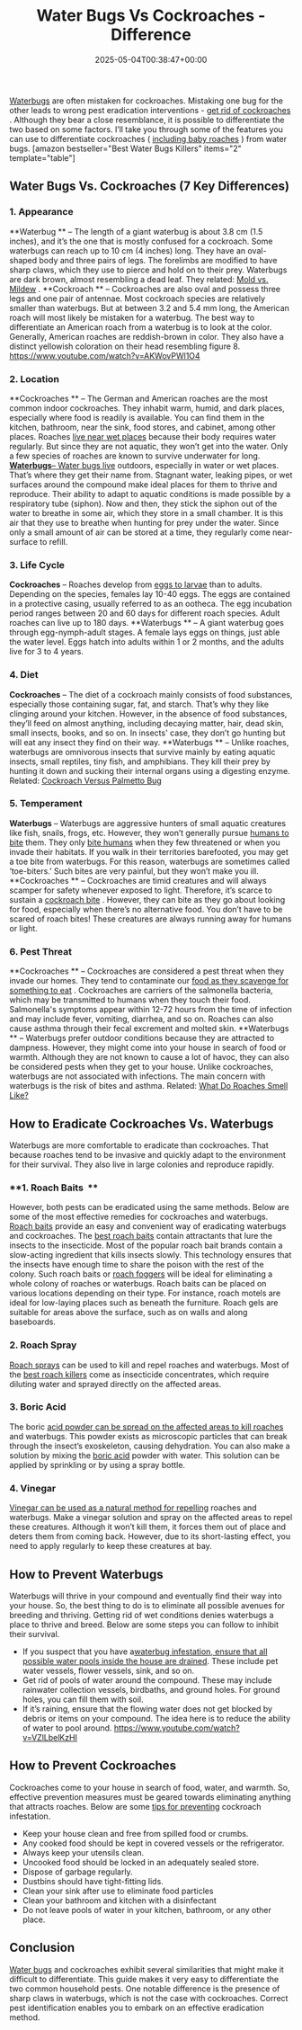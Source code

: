 ﻿---
layout: post
title: Water Bugs Vs Cockroaches -  Difference
date: '2025-05-04T00:38:47+00:00'
categories:
- Cockroaches
- Guide
tags: []
slug: /water-bugs-vs-cockroaches/
lastmod: 2025-05-07T12:21:28+03:00
---

[Waterbugs](https://en.wikipedia.org/wiki/Waterbug)
are often mistaken for cockroaches. Mistaking one bug for the other leads to wrong pest eradication interventions -
[get rid of cockroaches](https://pestpolicy.com/how-to-get-rid-of-cockroaches/)
.
Although they bear a close resemblance, it is possible to differentiate the two based on some factors.
I’ll take you through some of the features you can use to differentiate cockroaches (
[including baby roaches](https://pestpolicy.com/what-do-baby-roaches-look-like//)
) from water bugs.
[amazon bestseller="Best Water Bugs Killers" items="2" template="table"]
## Water Bugs Vs. Cockroaches (7 Key Differences)
### **1. Appearance**
**Waterbug **
– The length of a giant waterbug is about 3.8 cm (1.5 inches), and it’s the one that is mostly confused for a cockroach. Some waterbugs can reach up to 10 cm (4 inches) long. They have an oval-shaped body and three pairs of legs.
The forelimbs are modified to have sharp claws, which they use to pierce and hold on to their prey. Waterbugs are dark brown, almost resembling a dead leaf. They related:
[Mold vs. Mildew](https://pestpolicy.com/mold-vs-mildew/)
.
**Cockroach **
– Cockroaches are also oval and possess three legs and one pair of antennae. Most cockroach species are relatively smaller than waterbugs. But at between 3.2 and 5.4 mm long, the American roach will most likely be mistaken for a waterbug.
The best way to differentiate an American roach from a waterbug is to look at the color. Generally, American roaches are reddish-brown in color. They also have a distinct yellowish coloration on their head resembling figure 8.
https://www.youtube.com/watch?v=AKWovPWl1O4
### **2. Location**
**Cockroaches **
– The German and American roaches are the most common indoor cockroaches. They inhabit warm, humid, and dark places, especially where food is readily is available. You can find them in the kitchen, bathroom, near the sink, food stores, and cabinet, among other places.
Roaches
[live near wet places](https://pestpolicy.com/where-do-fleas-live/)
because their body requires water regularly. But since they are not aquatic, they won’t get into the water. Only a few species of roaches are known to survive underwater for long.
[**Waterbugs**– Water bugs live](https://pestpolicy.com/can-bed-bugs-live-in-carpet/)
outdoors, especially in water or wet places. That’s where they get their name from. Stagnant water, leaking pipes, or wet surfaces around the compound make ideal places for them to thrive and reproduce.
Their ability to adapt to aquatic conditions is made possible by a respiratory tube (siphon). Now and then, they stick the siphon out of the water to breathe in some air, which they store in a small chamber.
It is this air that they use to breathe when hunting for prey under the water. Since only a small amount of air can be stored at a time, they regularly come near-surface to refill.
### **3. Life Cycle**
**Cockroaches**
– Roaches develop from
[eggs to larvae](https://pestpolicy.com/does-the-dryer-kill-fleas/)
than to adults. Depending on the species, females lay 10-40 eggs. The eggs are contained in a protective casing, usually referred to as an ootheca.
The egg incubation period ranges between 20 and 60 days for different roach species. Adult roaches can live up to 180 days.
**Waterbugs **
– A giant waterbug goes through egg-nymph-adult stages. A female lays eggs on things, just able the water level. Eggs hatch into adults within 1 or 2 months, and the adults live for 3 to 4 years.
### **4. Diet**
**Cockroaches**
– The diet of a cockroach mainly consists of food substances, especially those containing sugar, fat, and starch. That’s why they like clinging around your kitchen. However, in the absence of food substances, they’ll feed on almost anything, including decaying matter, hair, dead skin, small insects, books, and so on.
In insects' case, they don’t go hunting but will eat any insect they find on their way.
**Waterbugs **
– Unlike roaches, waterbugs are omnivorous insects that survive mainly by eating aquatic insects, small reptiles, tiny fish, and amphibians. They kill their prey by hunting it down and sucking their internal organs using a digesting enzyme.
Related:
[Cockroach Versus Palmetto Bug](https://pestpolicy.com/cockroach-vs-palmetto-bug/)
### **5. Temperament**
**Waterbugs**
– Waterbugs are aggressive hunters of small aquatic creatures like fish, snails, frogs, etc. However, they won’t generally pursue
[humans to bite](https://pestpolicy.com/do-fleas-bite-humans/)
them. They only
[bite humans](https://pestpolicy.com/do-fleas-stay-on-humans/)
when they few threatened or when you invade their habitats.
If you walk in their territories barefooted, you may get a toe bite from waterbugs. For this reason, waterbugs are sometimes called ‘toe-biters.’ Such bites are very painful, but they won’t make you ill.
**Cockroaches **
– Cockroaches are timid creatures and will always scamper for safety whenever exposed to light. Therefore, it’s scarce to sustain a
[cockroach bite](https://pestpolicy.com/do-cockroaches-bite/)
. However, they can bite as they go about looking for food, especially when there’s no alternative food.
You don’t have to be scared of roach bites! These creatures are always running away for humans or light.
### **6. Pest Threat**
**Cockroaches **
– Cockroaches are considered a pest threat when they invade our homes. They tend to contaminate our
[food as they scavenge for something to eat](https://pestpolicy.com/what-do-flea-larvae-eat/)
. Cockroaches are carriers of the salmonella bacteria, which may be transmitted to humans when they touch their food.
Salmonella's symptoms appear within 12-72 hours from the time of infection and may include fever, vomiting, diarrhea, and so on.
Roaches can also cause asthma through their fecal excrement and molted skin.
**Waterbugs **
– Waterbugs prefer outdoor conditions because they are attracted to dampness. However, they might come into your house in search of food or warmth. Although they are not known to cause a lot of havoc, they can also be considered pests when they get to your house.
Unlike cockroaches, waterbugs are not associated with infections. The main concern with waterbugs is the risk of bites and asthma.
Related:
[What Do Roaches Smell Like?](https://pestpolicy.com/what-do-roaches-smell-like/)
## **How to Eradicate Cockroaches Vs. Waterbugs**
Waterbugs are more comfortable to eradicate than cockroaches. That because roaches tend to be invasive and quickly adapt to the environment for their survival. They also live in large colonies and reproduce rapidly.
### **1. Roach Baits  **
However, both pests can be eradicated using the same methods. Below are some of the most effective remedies for cockroaches and waterbugs.
[Roach baits](https://pestpolicy.com/combat-max-12-month-roach-killing-bait-review/)
provide an easy and convenient way of eradicating waterbugs and cockroaches. The
[best roach baits](https://pestpolicy.com/best-roach-bait/)
contain attractants that lure the insects to the insecticide. Most of the popular roach bait brands contain a slow-acting ingredient that kills insects slowly.
This technology ensures that the insects have enough time to share the poison with the rest of the colony. Such roach baits or
[roach foggers](https://pestpolicy.com/best-fogger-for-roaches/)
will be ideal for eliminating a whole colony of roaches or waterbugs.
Roach baits can be placed on various locations depending on their type. For instance, roach motels are ideal for low-laying places such as beneath the furniture. Roach gels are suitable for areas above the surface, such as on walls and along baseboards.
### **2. Roach Spray**
[Roach sprays](https://pestpolicy.com/raid-ant-roach-killer-insecticide-spray-review/)
can be used to kill and repel roaches and waterbugs. Most of the
[best roach killers](https://pestpolicy.com/best-roach-killer-for-apartments/)
come as insecticide concentrates, which require diluting water and sprayed directly on the affected areas.
### **3. Boric Acid**
The boric
[acid powder can be spread on the affected areas to kill roaches](https://pestpolicy.com/harris-boric-acid-roach-powder-with-lure-review/)
and waterbugs. This powder exists as microscopic particles that can break through the insect’s exoskeleton, causing dehydration.
You can also make a solution by mixing the
[boric acid](https://pestpolicy.com/does-boric-acid-kill-roaches/)
powder with water. This solution can be applied by sprinkling or by using a spray bottle.
### **4. Vinegar**
[Vinegar can be used as a natural method for repelling](https://pestpolicy.com/does-apple-cider-vinegar-kill-fleas/)
roaches and waterbugs. Make a vinegar solution and spray on the affected areas to repel these creatures.
Although it won’t kill them, it forces them out of place and deters them from coming back. However, due to its short-lasting effect, you need to apply regularly to keep these creatures at bay.
## **How to Prevent Waterbugs**
Waterbugs will thrive in your compound and eventually find their way into your house. So, the best thing to do is to eliminate all possible avenues for breeding and thriving. Getting rid of wet conditions denies waterbugs a place to thrive and breed. Below are some steps you can follow to inhibit their survival.
- If you suspect that you have a[waterbug infestation, ensure that all possible water pools inside the house are drained](https://pestpolicy.com/how-to-unclog-a-bathtub-drain-with-standing-water/). These include pet water vessels, flower vessels, sink, and so on.
- Get rid of pools of water around the compound. These may include rainwater collection vessels, birdbaths, and ground holes. For ground holes, you can fill them with soil.
- If it’s raining, ensure that the flowing water does not get blocked by debris or items on your compound. The idea here is to reduce the ability of water to pool around.
https://www.youtube.com/watch?v=VZlLbelKzHI
## **How to Prevent Cockroaches**
Cockroaches come to your house in search of food, water, and warmth. So, effective prevention measures must be geared towards eliminating anything that attracts roaches. Below are some
[tips for preventing](https://pestpolicy.com/termite-prevention/)
cockroach infestation.
- Keep your house clean and free from spilled food or crumbs.
- Any cooked food should be kept in covered vessels or the refrigerator.
- Always keep your utensils clean.
- Uncooked food should be locked in an adequately sealed store.
- Dispose of garbage regularly.
- Dustbins should have tight-fitting lids.
- Clean your sink after use to eliminate food particles
- Clean your bathroom and kitchen with a disinfectant
- Do not leave pools of water in your kitchen, bathroom, or any other place.
## **Conclusion**
[Water bugs](https://pestpolicy.com/can-bed-bugs-survive-in-water/)
and cockroaches exhibit several similarities that might make it difficult to differentiate. This guide makes it very easy to differentiate the two common household pests.
One notable difference is the presence of sharp claws in waterbugs, which is not the case with cockroaches. Correct pest identification enables you to embark on an effective eradication method.